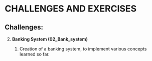 # CHALLENGES AND EXERCISES

## Challenges:

2. **Banking System (02_Bank_system)**
   
    1. Creation of a banking system, to implement various concepts learned so far. 
